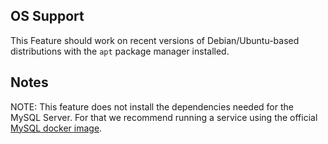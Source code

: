 ## OS Support

This Feature should work on recent versions of Debian/Ubuntu-based distributions with the `apt` package manager installed.

## Notes

NOTE: This feature does not install the dependencies needed for the MySQL Server. For that we
recommend running a service using the official
[MySQL docker image](https://hub.docker.com/_/mysql).
